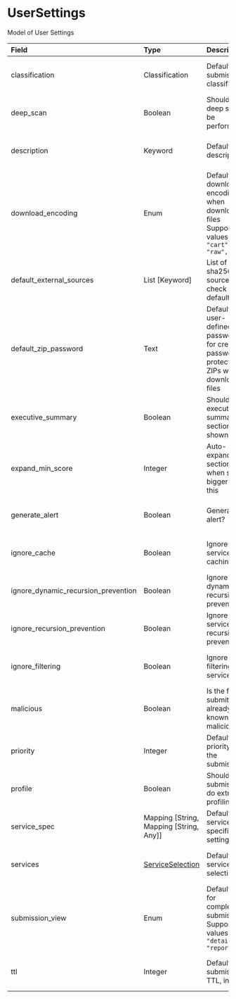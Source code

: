 [comment]: # (AUTOGENERATED MARKDOWN CONTENT. UPDATES TO ODM DOCUMENTATION SHOULD BE DONE THROUGH ASSEMBLYLINE-BASE REPO!)
# UserSettings
Model of User Settings

| Field | Type | Description | Required | Default |
| :--- | :--- | :--- | :--- | :--- |
| classification | Classification | Default submission classification | <div style="width:100px">:material-checkbox-marked-outline: Yes</div> | `TLP:C` |
| deep_scan | Boolean | Should a deep scan be performed? | <div style="width:100px">:material-checkbox-marked-outline: Yes</div> | `False` |
| description | Keyword | Default description | <div style="width:100px">:material-checkbox-marked-outline: Yes</div> | `` |
| download_encoding | Enum | Default download encoding when downloading files<br>Supported values are:<br>`"cart", "raw", "zip"` | <div style="width:100px">:material-checkbox-marked-outline: Yes</div> | `cart` |
| default_external_sources | List [Keyword] | List of sha256 sources to check by default | <div style="width:100px">:material-checkbox-marked-outline: Yes</div> | `[]` |
| default_zip_password | Text | Default user-defined password for creating password protected ZIPs when downloading files | <div style="width:100px">:material-checkbox-marked-outline: Yes</div> | `zippy` |
| executive_summary | Boolean | Should executive summary sections be shown? | <div style="width:100px">:material-checkbox-marked-outline: Yes</div> | `True` |
| expand_min_score | Integer | Auto-expand section when score bigger then this | <div style="width:100px">:material-checkbox-marked-outline: Yes</div> | `500` |
| generate_alert | Boolean | Generate an alert? | <div style="width:100px">:material-checkbox-marked-outline: Yes</div> | `False` |
| ignore_cache | Boolean | Ignore service caching? | <div style="width:100px">:material-checkbox-marked-outline: Yes</div> | `False` |
| ignore_dynamic_recursion_prevention | Boolean | Ignore dynamic recursion prevention? | <div style="width:100px">:material-checkbox-marked-outline: Yes</div> | `False` |
| ignore_recursion_prevention | Boolean | Ignore all service recursion prevention? | <div style="width:100px">:material-checkbox-marked-outline: Yes</div> | `False` |
| ignore_filtering | Boolean | Ignore filtering services? | <div style="width:100px">:material-checkbox-marked-outline: Yes</div> | `False` |
| malicious | Boolean | Is the file submitted already known to be malicious? | <div style="width:100px">:material-checkbox-marked-outline: Yes</div> | `False` |
| priority | Integer | Default priority for the submissions | <div style="width:100px">:material-checkbox-marked-outline: Yes</div> | `1000` |
| profile | Boolean | Should the submission do extra profiling? | <div style="width:100px">:material-checkbox-marked-outline: Yes</div> | `False` |
| service_spec | Mapping [String, Mapping [String, Any]] | Default service specific settings | <div style="width:100px">:material-checkbox-marked-outline: Yes</div> | `{}` |
| services | [ServiceSelection](/assemblyline4_docs/odm/models/submission/#serviceselection) | Default service selection | <div style="width:100px">:material-checkbox-marked-outline: Yes</div> | See [ServiceSelection](/assemblyline4_docs/odm/models/submission/#serviceselection) for more details. |
| submission_view | Enum | Default view for completed submissions<br>Supported values are:<br>`"details", "report"` | <div style="width:100px">:material-checkbox-marked-outline: Yes</div> | `report` |
| ttl | Integer | Default submission TTL, in days | <div style="width:100px">:material-checkbox-marked-outline: Yes</div> | `30` |


